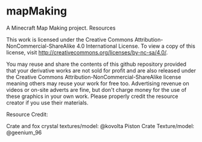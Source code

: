 # mapMaking
A Minecraft Map Making project. Resources

This work is licensed under the Creative Commons Attribution-NonCommercial-ShareAlike 4.0 International License. To view a copy of this license, visit http://creativecommons.org/licenses/by-nc-sa/4.0/.

You may reuse and share the contents of this github repository provided that your derivative works are not sold for profit and are also released under the Creative Commons Attribution-NonCommercial-ShareAlike 
license meaning others may reuse your work for free too. Advertising revenue on videos or on-site adverts are fine, but don't charge money for the use of these graphics in your own work. Please properly
credit the resource creator if you use their materials.

 Resource Credit:
 
 Crate and fox crystal textures/model: @kovolta
 Piston Crate Texture/model: @geenium_96
 
 
